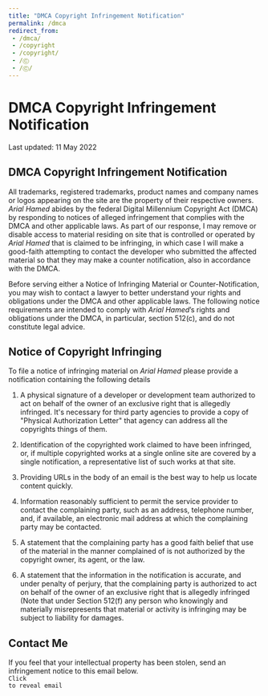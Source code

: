 ```yaml
---
title: "DMCA Copyright Infringement Notification"
permalink: /dmca
redirect_from:
 - /dmca/
 - /copyright
 - /copyright/
 - /Ⓒ
 - /Ⓒ/
---
```


# DMCA Copyright Infringement Notification
Last updated: 11 May 2022

## DMCA Copyright Infringement Notification
All trademarks, registered trademarks, product names and company names or logos appearing on the site are the property of their respective owners. _Arial Hamed_ abides by the federal Digital Millennium Copyright Act (DMCA) by responding to notices of alleged infringement that complies with the DMCA and other applicable laws. As part of our response, I may remove or disable access to material residing on site that is controlled or operated by _Arial Hamed_ that is claimed to be infringing, in which case I will make a good-faith attempting to contact the developer who submitted the affected material so that they may make a counter notification, also in accordance with the DMCA.

Before serving either a Notice of Infringing Material or Counter-Notification, you may wish to contact a lawyer to better understand your rights and obligations under the DMCA and other applicable laws. The following notice requirements are intended to comply with _Arial Hamed_’s rights and obligations under the DMCA, in particular, section 512(c), and do not constitute legal advice.

## Notice of Copyright Infringing
To file a notice of infringing material on _Arial Hamed_ please provide a notification containing the following details

1. A physical signature of a developer or development team authorized to act on behalf of the owner of an exclusive right that is allegedly infringed. It's necessary for third party agencies to provide a copy of "Physical Authorization Letter" that agency can address all the copyrights things of them.

2. Identification of the copyrighted work claimed to have been infringed, or, if multiple copyrighted works at a single online site are covered by a single notification, a representative list of such works at that site.

3. Providing URLs in the body of an email is the best way to help us locate content quickly.

4. Information reasonably sufficient to permit the service provider to contact the complaining party, such as an address, telephone number, and, if available, an electronic mail address at which the complaining party may be contacted.

5. A statement that the complaining party has a good faith belief that use of the material in the manner complained of is not authorized by the copyright owner, its agent, or the law.

6. A statement that the information in the notification is accurate, and under penalty of perjury, that the complaining party is authorized to act on behalf of the owner of an exclusive right that is allegedly infringed (Note that under Section 512(f) any person who knowingly and materially misrepresents that material or activity is infringing may be subject to liability for damages.

## Contact Me
If you feel that your intellectual property has been stolen, send an infringement notice to this email below.<br>
<code onclick='this.innerHTML=decipher("arifhamed.com")("57525b5f587657445f505e575b53521855595b")' class="disable-selection">Click to reveal email</code>
